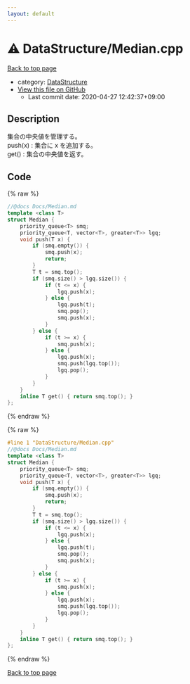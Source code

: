 ```yaml
---
layout: default
---
```


<!-- mathjax config similar to math.stackexchange -->
<script type="text/javascript" async
  src="https://cdnjs.cloudflare.com/ajax/libs/mathjax/2.7.5/MathJax.js?config=TeX-MML-AM_CHTML">
</script>
<script type="text/x-mathjax-config">
  MathJax.Hub.Config({
    TeX: { equationNumbers: { autoNumber: "AMS" }},
    tex2jax: {
      inlineMath: [ ['$','$'] ],
      processEscapes: true
    },
    "HTML-CSS": { matchFontHeight: false },
    displayAlign: "left",
    displayIndent: "2em"
  });
</script>

<script type="text/javascript" src="https://cdnjs.cloudflare.com/ajax/libs/jquery/3.4.1/jquery.min.js"></script>
<script src="https://cdn.jsdelivr.net/npm/jquery-balloon-js@1.1.2/jquery.balloon.min.js" integrity="sha256-ZEYs9VrgAeNuPvs15E39OsyOJaIkXEEt10fzxJ20+2I=" crossorigin="anonymous"></script>
<script type="text/javascript" src="../../assets/js/copy-button.js"></script>
<link rel="stylesheet" href="../../assets/css/copy-button.css" />


# :warning: DataStructure/Median.cpp

<a href="../../index.html">Back to top page</a>

* category: <a href="../../index.html#5e248f107086635fddcead5bf28943fc">DataStructure</a>
* <a href="{{ site.github.repository_url }}/blob/master/DataStructure/Median.cpp">View this file on GitHub</a>
    - Last commit date: 2020-04-27 12:42:37+09:00




## Description
集合の中央値を管理する。  
push(x) : 集合に x を追加する。  
get() : 集合の中央値を返す。  

## Code

<a id="unbundled"></a>
{% raw %}
```cpp
//@docs Docs/Median.md
template <class T>
struct Median {
    priority_queue<T> smq;
    priority_queue<T, vector<T>, greater<T>> lgq;
    void push(T x) {
        if (smq.empty()) {
            smq.push(x);
            return;
        }
        T t = smq.top();
        if (smq.size() > lgq.size()) {
            if (t <= x) {
                lgq.push(x);
            } else {
                lgq.push(t);
                smq.pop();
                smq.push(x);
            }
        } else {
            if (t >= x) {
                smq.push(x);
            } else {
                lgq.push(x);
                smq.push(lgq.top());
                lgq.pop();
            }
        }
    }
    inline T get() { return smq.top(); }
};
```
{% endraw %}

<a id="bundled"></a>
{% raw %}
```cpp
#line 1 "DataStructure/Median.cpp"
//@docs Docs/Median.md
template <class T>
struct Median {
    priority_queue<T> smq;
    priority_queue<T, vector<T>, greater<T>> lgq;
    void push(T x) {
        if (smq.empty()) {
            smq.push(x);
            return;
        }
        T t = smq.top();
        if (smq.size() > lgq.size()) {
            if (t <= x) {
                lgq.push(x);
            } else {
                lgq.push(t);
                smq.pop();
                smq.push(x);
            }
        } else {
            if (t >= x) {
                smq.push(x);
            } else {
                lgq.push(x);
                smq.push(lgq.top());
                lgq.pop();
            }
        }
    }
    inline T get() { return smq.top(); }
};

```
{% endraw %}

<a href="../../index.html">Back to top page</a>

